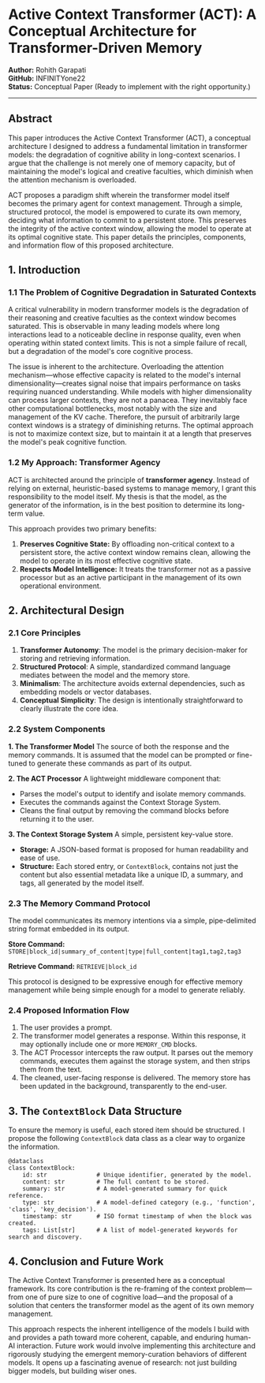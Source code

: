 # Active Context Transformer (ACT): A Conceptual Architecture for Transformer-Driven Memory

**Author:** Rohith Garapati  
**GitHub:** INFINITYone22  
**Status:** Conceptual Paper (Ready to implement with the right opportunity.)

---

## Abstract

This paper introduces the Active Context Transformer (ACT), a conceptual architecture I designed to address a fundamental limitation in transformer models: the degradation of cognitive ability in long-context scenarios. I argue that the challenge is not merely one of memory capacity, but of maintaining the model's logical and creative faculties, which diminish when the attention mechanism is overloaded.

ACT proposes a paradigm shift wherein the transformer model itself becomes the primary agent for context management. Through a simple, structured protocol, the model is empowered to curate its own memory, deciding what information to commit to a persistent store. This preserves the integrity of the active context window, allowing the model to operate at its optimal cognitive state. This paper details the principles, components, and information flow of this proposed architecture.

## 1. Introduction

### 1.1 The Problem of Cognitive Degradation in Saturated Contexts

A critical vulnerability in modern transformer models is the degradation of their reasoning and creative faculties as the context window becomes saturated. This is observable in many leading models where long interactions lead to a noticeable decline in response quality, even when operating within stated context limits. This is not a simple failure of recall, but a degradation of the model's core cognitive process.

The issue is inherent to the architecture. Overloading the attention mechanism—whose effective capacity is related to the model's internal dimensionality—creates signal noise that impairs performance on tasks requiring nuanced understanding. While models with higher dimensionality can process larger contexts, they are not a panacea. They inevitably face other computational bottlenecks, most notably with the size and management of the KV cache. Therefore, the pursuit of arbitrarily large context windows is a strategy of diminishing returns. The optimal approach is not to maximize context size, but to maintain it at a length that preserves the model's peak cognitive function.

### 1.2 My Approach: Transformer Agency

ACT is architected around the principle of **transformer agency**. Instead of relying on external, heuristic-based systems to manage memory, I grant this responsibility to the model itself. My thesis is that the model, as the generator of the information, is in the best position to determine its long-term value.

This approach provides two primary benefits:
1.  **Preserves Cognitive State:** By offloading non-critical context to a persistent store, the active context window remains clean, allowing the model to operate in its most effective cognitive state.
2.  **Respects Model Intelligence:** It treats the transformer not as a passive processor but as an active participant in the management of its own operational environment.

## 2. Architectural Design

### 2.1 Core Principles

1.  **Transformer Autonomy**: The model is the primary decision-maker for storing and retrieving information.
2.  **Structured Protocol**: A simple, standardized command language mediates between the model and the memory store.
3.  **Minimalism**: The architecture avoids external dependencies, such as embedding models or vector databases.
4.  **Conceptual Simplicity**: The design is intentionally straightforward to clearly illustrate the core idea.

### 2.2 System Components

**1. The Transformer Model**
The source of both the response and the memory commands. It is assumed that the model can be prompted or fine-tuned to generate these commands as part of its output.

**2. The ACT Processor**
A lightweight middleware component that:
*   Parses the model's output to identify and isolate memory commands.
*   Executes the commands against the Context Storage System.
*   Cleans the final output by removing the command blocks before returning it to the user.

**3. The Context Storage System**
A simple, persistent key-value store.
*   **Storage:** A JSON-based format is proposed for human readability and ease of use.
*   **Structure:** Each stored entry, or `ContextBlock`, contains not just the content but also essential metadata like a unique ID, a summary, and tags, all generated by the model itself.

### 2.3 The Memory Command Protocol

The model communicates its memory intentions via a simple, pipe-delimited string format embedded in its output.

**Store Command:**
`STORE|block_id|summary_of_content|type|full_content|tag1,tag2,tag3`

**Retrieve Command:**
`RETRIEVE|block_id`

This protocol is designed to be expressive enough for effective memory management while being simple enough for a model to generate reliably.

### 2.4 Proposed Information Flow

1.  The user provides a prompt.
2.  The transformer model generates a response. Within this response, it may optionally include one or more `MEMORY_CMD` blocks.
3.  The ACT Processor intercepts the raw output. It parses out the memory commands, executes them against the storage system, and then strips them from the text.
4.  The cleaned, user-facing response is delivered. The memory store has been updated in the background, transparently to the end-user.

## 3. The `ContextBlock` Data Structure

To ensure the memory is useful, each stored item should be structured. I propose the following `ContextBlock` data class as a clear way to organize the information.

```
@dataclass
class ContextBlock:
    id: str              # Unique identifier, generated by the model.
    content: str         # The full content to be stored.
    summary: str         # A model-generated summary for quick reference.
    type: str            # A model-defined category (e.g., 'function', 'class', 'key_decision').
    timestamp: str       # ISO format timestamp of when the block was created.
    tags: List[str]      # A list of model-generated keywords for search and discovery.
```

## 4. Conclusion and Future Work

The Active Context Transformer is presented here as a conceptual framework. Its core contribution is the re-framing of the context problem—from one of pure size to one of cognitive load—and the proposal of a solution that centers the transformer model as the agent of its own memory management.

This approach respects the inherent intelligence of the models I build with and provides a path toward more coherent, capable, and enduring human-AI interaction. Future work would involve implementing this architecture and rigorously studying the emergent memory-curation behaviors of different models. It opens up a fascinating avenue of research: not just building bigger models, but building wiser ones. 